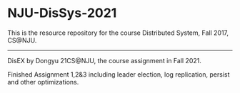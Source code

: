 # NJU-DisSys-2021
This is the resource repository for the course Distributed System, Fall 2017, CS@NJU.

-----------------------------------------------------------------------------------------------------------

DisEX by Dongyu 21CS@NJU, the course assignment in Fall 2021.

Finished Assignment 1,2&3 including leader election, log replication, persist and other optimizations.
